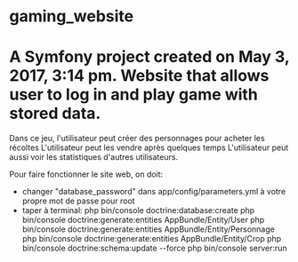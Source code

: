 gaming_website
============

A Symfony project created on May 3, 2017, 3:14 pm.
Website that allows user to log in and play game with stored data.
============

Dans ce jeu, l'utilisateur peut créer des personnages pour acheter les récoltes
L'utilisateur peut les vendre après quelques temps
L'utilisateur peut aussi voir les statistiques d'autres utilisateurs.

Pour faire fonctionner le site web, on doit:
- changer "database_password" dans app/config/parameters.yml à votre propre mot de passe pour root
- taper à terminal: 
	php bin/console doctrine:database:create
	php bin/console doctrine:generate:entities AppBundle/Entity/User
	php bin/console doctrine:generate:entities AppBundle/Entity/Personnage
	php bin/console doctrine:generate:entities AppBundle/Entity/Crop
	php bin/console doctrine:schema:update --force
	php bin/console server:run